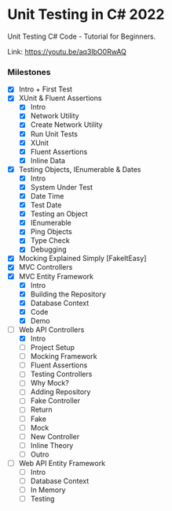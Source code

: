 # Unit Testing in C# 2022

Unit Testing C# Code - Tutorial for Beginners.

Link: <https://youtu.be/aq3IbO0RwAQ>

### Milestones

- [x] Intro + First Test
- [x] XUnit & Fluent Assertions
  - [x] Intro
  - [x] Network Utility
  - [x] Create Network Utility
  - [x] Run Unit Tests
  - [x] XUnit
  - [x] Fluent Assertions
  - [x] Inline Data
- [x] Testing Objects, IEnumerable & Dates
  - [x] Intro
  - [x] System Under Test
  - [x] Date Time
  - [x] Test Date
  - [x] Testing an Object
  - [x] IEnumerable
  - [x] Ping Objects
  - [x] Type Check
  - [x] Debugging
- [x] Mocking Explained Simply [FakeItEasy]
- [x] MVC Controllers
- [x] MVC Entity Framework
  - [x] Intro
  - [x] Building the Repository
  - [x] Database Context
  - [x] Code
  - [x] Demo
- [ ] Web API Controllers
  - [x] Intro
  - [ ] Project Setup
  - [ ] Mocking Framework
  - [ ] Fluent Assertions
  - [ ] Testing Controllers
  - [ ] Why Mock?
  - [ ] Adding Repository
  - [ ] Fake Controller
  - [ ] Return
  - [ ] Fake
  - [ ] Mock
  - [ ] New Controller
  - [ ] Inline Theory
  - [ ] Outro
- [ ] Web API Entity Framework
  - [ ] Intro
  - [ ] Database Context
  - [ ] In Memory
  - [ ] Testing
